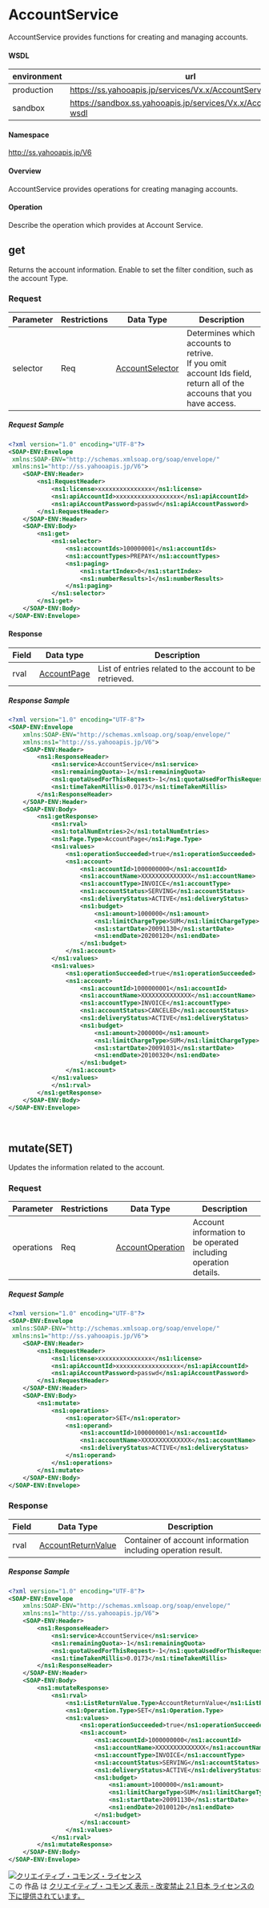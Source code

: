 # AccountService
AccountService provides functions for creating and managing accounts.

#### WSDL
| environment | url |
|---|---|
| production  | https://ss.yahooapis.jp/services/Vx.x/AccountService?wsdl|
| sandbox  | https://sandbox.ss.yahooapis.jp/services/Vx.x/AccountService?wsdl|

#### Namespace
http://ss.yahooapis.jp/V6

#### Overview
AccountService provides operations for creating managing accounts.

#### Operation
Describe the operation which provides at Account Service.


## get
Returns the account information. Enable to set the filter condition, such as the account Type.

### Request
| Parameter | Restrictions | Data Type | Description | 
|---|---|---|---|
| selector | Req | [AccountSelector](../data/AccountSelector.md) | Determines which accounts to retrive. <br>If you omit account Ids field, return all of the accouns that you have access.| 

##### Request Sample
```xml
<?xml version="1.0" encoding="UTF-8"?>
<SOAP-ENV:Envelope
 xmlns:SOAP-ENV="http://schemas.xmlsoap.org/soap/envelope/"
 xmlns:ns1="http://ss.yahooapis.jp/V6">
    <SOAP-ENV:Header>
        <ns1:RequestHeader>
            <ns1:license>xxxxxxxxxxxxxxx</ns1:license>
            <ns1:apiAccountId>xxxxxxxxxxxxxxxxxx</ns1:apiAccountId>
            <ns1:apiAccountPassword>passwd</ns1:apiAccountPassword>
        </ns1:RequestHeader>
    </SOAP-ENV:Header>
    <SOAP-ENV:Body>
        <ns1:get>
            <ns1:selector>
                <ns1:accountIds>100000001</ns1:accountIds>
                <ns1:accountTypes>PREPAY</ns1:accountTypes>
                <ns1:paging>
                    <ns1:startIndex>0</ns1:startIndex>
                    <ns1:numberResults>1</ns1:numberResults>
                </ns1:paging>
            </ns1:selector>
        </ns1:get>
    </SOAP-ENV:Body>
</SOAP-ENV:Envelope>
```

#### Response
| Field | Data type | Description | 
|---|---|---|
| rval | [AccountPage](../data/AccountPage.md) | List of entries related to the account to be retrieved. | 

##### Response Sample
```xml
<?xml version="1.0" encoding="UTF-8"?>
<SOAP-ENV:Envelope
    xmlns:SOAP-ENV="http://schemas.xmlsoap.org/soap/envelope/"
    xmlns:ns1="http://ss.yahooapis.jp/V6">
    <SOAP-ENV:Header>
        <ns1:ResponseHeader>
            <ns1:service>AccountService</ns1:service>
            <ns1:remainingQuota>-1</ns1:remainingQuota>
            <ns1:quotaUsedForThisRequest>-1</ns1:quotaUsedForThisRequest>
            <ns1:timeTakenMillis>0.0173</ns1:timeTakenMillis>
        </ns1:ResponseHeader>
    </SOAP-ENV:Header>
    <SOAP-ENV:Body>
        <ns1:getResponse>
            <ns1:rval>
            <ns1:totalNumEntries>2</ns1:totalNumEntries>
            <ns1:Page.Type>AccountPage</ns1:Page.Type>
            <ns1:values>
                <ns1:operationSucceeded>true</ns1:operationSucceeded>
                <ns1:account>
                    <ns1:accountId>1000000000</ns1:accountId>
                    <ns1:accountName>XXXXXXXXXXXXXX</ns1:accountName>
                    <ns1:accountType>INVOICE</ns1:accountType>
                    <ns1:accountStatus>SERVING</ns1:accountStatus>
                    <ns1:deliveryStatus>ACTIVE</ns1:deliveryStatus>
                    <ns1:budget>
                        <ns1:amount>1000000</ns1:amount>
                        <ns1:limitChargeType>SUM</ns1:limitChargeType>
                        <ns1:startDate>20091130</ns1:startDate>
                        <ns1:endDate>20200120</ns1:endDate>
                    </ns1:budget>
                </ns1:account>
            </ns1:values>
            <ns1:values>
                <ns1:operationSucceeded>true</ns1:operationSucceeded>
                <ns1:account>
                    <ns1:accountId>1000000001</ns1:accountId>
                    <ns1:accountName>XXXXXXXXXXXXXX</ns1:accountName>
                    <ns1:accountType>INVOICE</ns1:accountType>
                    <ns1:accountStatus>CANCELED</ns1:accountStatus>
                    <ns1:deliveryStatus>ACTIVE</ns1:deliveryStatus>
                    <ns1:budget>
                        <ns1:amount>2000000</ns1:amount>
                        <ns1:limitChargeType>SUM</ns1:limitChargeType>
                        <ns1:startDate>20091031</ns1:startDate>
                        <ns1:endDate>20100320</ns1:endDate>
                    </ns1:budget>
                </ns1:account>
            </ns1:values>
            </ns1:rval>
        </ns1:getResponse>
    </SOAP-ENV:Body>
</SOAP-ENV:Envelope>
```
<br>

## mutate(SET)
Updates the information related to the account.

### Request
| Parameter | Restrictions | Data Type | Description | 
|---|---|---|---|
| operations | Req | [AccountOperation](../data/AccountOperation.md) | Account information to be operated including operation details. | 

##### Request Sample
```xml
<?xml version="1.0" encoding="UTF-8"?>
<SOAP-ENV:Envelope
 xmlns:SOAP-ENV="http://schemas.xmlsoap.org/soap/envelope/"
 xmlns:ns1="http://ss.yahooapis.jp/V6">
    <SOAP-ENV:Header>
        <ns1:RequestHeader>
            <ns1:license>xxxxxxxxxxxxxxx</ns1:license>
            <ns1:apiAccountId>xxxxxxxxxxxxxxxxxx</ns1:apiAccountId>
            <ns1:apiAccountPassword>passwd</ns1:apiAccountPassword>
        </ns1:RequestHeader>
    </SOAP-ENV:Header>
    <SOAP-ENV:Body>
        <ns1:mutate>
            <ns1:operations>
                <ns1:operator>SET</ns1:operator>
                <ns1:operand>
                    <ns1:accountId>1000000001</ns1:accountId>
                    <ns1:accountName>XXXXXXXXXXXXXX</ns1:accountName>
                    <ns1:deliveryStatus>ACTIVE</ns1:deliveryStatus>
                </ns1:operand>
            </ns1:operations>
        </ns1:mutate>
    </SOAP-ENV:Body>
</SOAP-ENV:Envelope>
```

### Response
| Field | Data Type | Description | 
|---|---|---|
| rval | [AccountReturnValue](../data/AccountReturnValue.md) | Container of account information including operation result.| 

##### Response Sample
```xml
<?xml version="1.0" encoding="UTF-8"?>
<SOAP-ENV:Envelope
    xmlns:SOAP-ENV="http://schemas.xmlsoap.org/soap/envelope/"
    xmlns:ns1="http://ss.yahooapis.jp/V6">
    <SOAP-ENV:Header>
        <ns1:ResponseHeader>
            <ns1:service>AccountService</ns1:service>
            <ns1:remainingQuota>-1</ns1:remainingQuota>
            <ns1:quotaUsedForThisRequest>-1</ns1:quotaUsedForThisRequest>
            <ns1:timeTakenMillis>0.0173</ns1:timeTakenMillis>
        </ns1:ResponseHeader>
    </SOAP-ENV:Header>
    <SOAP-ENV:Body>
        <ns1:mutateResponse>
            <ns1:rval>
                <ns1:ListReturnValue.Type>AccountReturnValue</ns1:ListReturnValue.Type>
                <ns1:Operation.Type>SET</ns1:Operation.Type>
                <ns1:values>
                    <ns1:operationSucceeded>true</ns1:operationSucceeded>
                    <ns1:account>
                        <ns1:accountId>1000000000</ns1:accountId>
                        <ns1:accountName>XXXXXXXXXXXXXX</ns1:accountName>
                        <ns1:accountType>INVOICE</ns1:accountType>
                        <ns1:accountStatus>SERVING</ns1:accountStatus>
                        <ns1:deliveryStatus>ACTIVE</ns1:deliveryStatus>
                        <ns1:budget>
                            <ns1:amount>1000000</ns1:amount>
                            <ns1:limitChargeType>SUM</ns1:limitChargeType>
                            <ns1:startDate>20091130</ns1:startDate>
                            <ns1:endDate>20100120</ns1:endDate>
                        </ns1:budget>
                    </ns1:account>
                </ns1:values>
            </ns1:rval>
        </ns1:mutateResponse>
    </SOAP-ENV:Body>
</SOAP-ENV:Envelope>
```

<a rel="license" href="http://creativecommons.org/licenses/by-nd/2.1/jp/"><img alt="クリエイティブ・コモンズ・ライセンス" style="border-width:0" src="https://i.creativecommons.org/l/by-nd/2.1/jp/88x31.png" /></a><br />この 作品 は <a rel="license" href="http://creativecommons.org/licenses/by-nd/2.1/jp/">クリエイティブ・コモンズ 表示 - 改変禁止 2.1 日本 ライセンスの下に提供されています。</a>
